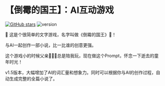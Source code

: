 # 【倒霉的国王】：AI互动游戏
[![GitHub stars](https://img.shields.io/github/stars/zhutyler21/ChartRebuild?style=social)](https://github.com/zhutyler21/ChartRebuild)
![version](https://img.shields.io/badge/version-1.5-blue)

🌈 这是个很简单的文字游戏，名字叫做《倒霉的国王》👑！

与AI一起创作一部小说，比一比谁的创意更强。

这个游戏小的时候父亲👨‍👩‍👦总是陪我玩，现在做这个Prompt，怀念一下逝去的童年时光！ 

v1.5版本，大幅增加了AI的词汇量和想象力。同时可以根据你与AI的创作过程，自动生成完整的全篇小说了。

